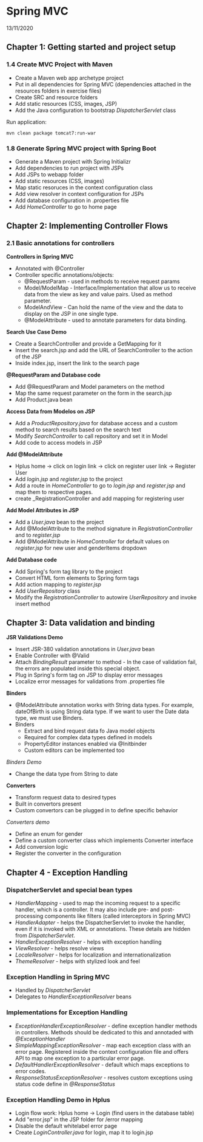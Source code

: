 # Spring MVC
13/11/2020

## Chapter 1: Getting started and project setup
### 1.4 Create MVC Project with Maven
* Create a Maven web app archetype project
* Put in all dependencies for Spring MVC (dependencies attached in the resources folders in exercise files)
* Create SRC and resource folders
* Add static resources (CSS, images, JSP)
* Add the Java configuration to bootstrap _DispatcherServlet_ class

Run application:

    mvn clean package tomcat7:run-war

### 1.8 Generate Spring MVC project with Spring Boot
* Generate a Maven project with Spring Initializr
* Add dependencies to run project with JSPs
* Add JSPs to webapp folder
* Add static resources (CSS, images)
* Map static resoruces in the context configuration class
* Add view resolver in context configuration for JSPs
* Add database configuration in .properties file
* Add _HomeController_ to go to home page

## Chapter 2: Implementing Controller Flows
### 2.1 Basic annotations for controllers
**Controllers in Spring MVC**
* Annotated with @Controller
* Controller specific annotations/objects:
    * @RequestParam - used in methods to receive request params
    * Model/ModelMap - Interface/Implementation that allow us to receive data from the view as key and value pairs. Used as method parameter.
    * ModelAndView - Can hold the name of the view and the data to display on the JSP in one single type.
    * @ModelAttribute - used to annotate parameters for data binding.
    
**Search Use Case Demo**
* Create a SearchController and provide a GetMapping for it
* Insert the search.jsp and add the URL of SearchController to the action of the JSP
* Inside index.jsp, insert the link to the search page 

**@RequestParam and Database code**
* Add @RequestParam and Model parameters on the method
* Map the same request parameter on the form in the search.jsp
* Add Product.java bean

**Access Data from Modelos on JSP**
* Add a _ProductRepository.java_ for database access and a custom method to search results based on the search text
* Modify _SearchController_ to call repository and set it in Model
* Add code to access models in JSP

**Add @ModelAttribute**
* Hplus home -> click on login link -> click on register user link -> Register User
* Add _login.jsp_ and _register.jsp_ to the project
* Add a route in _HomeController_ to go to _login.jsp_ and _register.jsp_ and map them to respective pages.
* create _RegistrationController and add mapping for registering user

**Add Model Attributes in JSP**
* Add a _User.java_ bean to the project
* Add @ModelAttribute to the method signature in _RegistrationController_ and to _register.jsp_
* Add @ModelAttribute in _HomeController_ for default values on _register.jsp_ for new user and genderItems dropdown

**Add Database code**
* Add Spring's form tag library to the project
* Convert HTML form elements to Spring form tags
* Add action mapping to _register.jsp_
* Add _UserRepository_ class
* Modify the _RegistrationController_ to autowire _UserRepository_ and invoke insert method

## Chapter 3: Data validation and binding
**JSR Validations Demo**
* Insert JSR-380 validation annotations in _User.java_ bean
* Enable Controller with @Valid
* Attach _BindingResult_ parameter to method - In the case of validation fail, the errors are populated inside this special object.
* Plug in Spring's form tag on JSP to display error messages
* Localize error messages for validations from .properties file

**Binders**
* @ModelAttribute annotation works with String data types. For example, dateOfBirth is using String data type. If we want to user the Date data type, we must use Binders.
* Binders
    * Extract and bind request data fo Java model objects
    * Required for complex data types defined in models
    * PropertyEditor instances enabled via @Initbinder
    * Custom editors can be implemented too

*Binders Demo*
* Change the data type from String to date

**Converters**
* Transform request data to desired types
* Built in convertors present
* Custom convertors can be plugged in to define specific behavior

*Converters demo*
* Define an enum for gender
* Define a custom converter class which implements Converter interface
* Add conversion logic
* Register the converter in the configuration


## Chapter 4 - Exception Handling
### DispatcherServlet and special bean types
 * _HandlerMapping_ - used to map the incoming request to a specific handler, which is a controller. It may also include pre- and post-processing components like filters (called interceptors in Spring MVC)
 *  _HandlerAdapter_ - helps the DispatcherServlet to invoke the handler, even if it is invoked with XML or annotations. These details are hidden from _DispatcherServlet_.
 * _HandlerExceptionResolver_ - helps with exception handling
 * _ViewResolver_ - helps resolve views
 * _LocaleResolver_ - helps for localization and internationalization
 * _ThemeResolver_ - helps with stylized look and feel
 
 ### Exception Handling in Spring MVC
 * Handled by _DispatcherServlet_
 * Delegates to _HandlerExceptionResolver_ beans
 
 ### Implementations for Exception Handling
 * _ExceptionHandlerExceptionResolver_ - define exception handler methods in controllers. Methods should be dedicated to this and annotaded with _@ExceptionHandler_
 * _SimpleMappingExceptionResolver_ - map each exception class with an error page. Registered inside the context configuration file and offers API to map one exception to a particular error page.
 * _DefaultHandlerExceptionResolver_ - default which maps exceptions to error codes. 
 * _ResponseStatusExceptionResolver_ - resolves custom exceptions using status code define in _@ResponseStatus_
 
 ### Exception Handling Demo in Hplus
 * Login flow work: Hplus home -> Login (find users in the database table)
 * Add "error.jsp" in the JSP folder for /error mapping
 * Disable the default whitelabel error page
 * Create _LoginController.java_ for login, map it to login.jsp
 